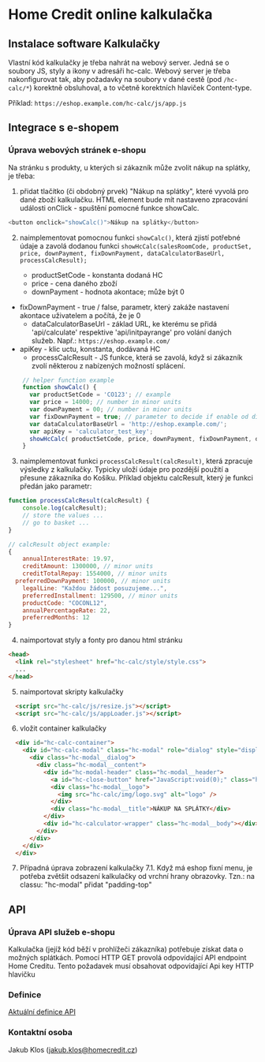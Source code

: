 # Home Credit online kalkulačka

## Instalace software Kalkulačky
Vlastní kód kalkulačky je třeba nahrát na webový server.
Jedná se o soubory JS, styly a ikony v adresáři hc-calc.
Webový server je třeba nakonfigurovat tak, aby požadavky na soubory v dané cestě (pod `/hc-calc/*`) korektně obsluhoval, a to včetně korektních hlaviček Content-type.

Příklad: `https://eshop.example.com/hc-calc/js/app.js`


## Integrace s e-shopem

### Úprava webových stránek e-shopu

Na stránku s produkty, u kterých si zákazník může zvolit nákup na splátky, je třeba:

1. přidat tlačítko (či obdobný prvek) "Nákup na splátky", které vyvolá pro dané zboží kalkulačku.
HTML element bude mít nastaveno zpracování události onClick - spuštění pomocné funkce showCalc.
```javascript
<button onclick="showCalc()">Nákup na splátky</button>
```
2. naimplementovat pomocnou funkci `showCalc()`, která zjistí potřebné údaje a zavolá dodanou funkci `showHcCalc(salesRoomCode, productSet, price, downPayment, fixDownPayment, dataCalculatorBaseUrl, processCalcResult);`

	- productSetCode - konstanta dodaná HC
	- price - cena daného zboží
	- downPayment - hodnota akontace; může být 0
  - fixDownPayment - true / false, parametr, který zakáže nastavení akontace uživatelem a počítá, že je 0
	- dataCalculatorBaseUrl - základ URL, ke kterému se přidá 'api/calculate' respektive 'api/initpayrange' pro volání daných služeb. Např.: `https://eshop.example.com/`
  - apiKey - klic uctu, konstanta, dodávaná HC
	- processCalcResult - JS funkce, která se zavolá, když si zákazník zvolí některou z nabízených možností splácení.

```javascript
	// helper function example
    function showCalc() {
      var productSetCode = 'CO123'; // example
      var price = 14000; // number in minor units
      var downPayment = 00; // number in minor units
      var fixDownPayment = true; // parameter to decide if enable od disable downpayment
      var dataCalculatorBaseUrl = 'http://eshop.example.com/';
      var apiKey = 'calculator_test_key';
      showHcCalc( productSetCode, price, downPayment, fixDownPayment, dataCalculatorBaseUrl,apiKey, processCalcResult);
    }

```

3. naimplementovat funkci `processCalcResult(calcResult)`, která zpracuje výsledky z kalkulačky. Typicky uloží údaje pro pozdější použití a přesune zákazníka do Košíku.
Příklad objektu calcResult, který je funkci předán jako parametr:
```javascript
function processCalcResult(calcResult) {
	console.log(calcResult);
	// store the values ...
	// go to basket ...
}

// calcResult object example:
{
	annualInterestRate: 19.97,
	creditAmount: 1300000, // minor units
	creditTotalRepay: 1554000, // minor units
  preferredDownPayment: 100000, // minor units
	legalLine: "Každou žádost posuzujeme...",
	preferredInstallment: 129500, // minor units
	productCode: "COCONL12",
	annualPercentageRate: 22,
	preferredMonths: 12
}
```

4. naimportovat styly a fonty pro danou html stránku
```html
<head>
  <link rel="stylesheet" href="hc-calc/style/style.css">
  ...
</head>
```

5. naimportovat skripty kalkulačky
```html
  <script src="hc-calc/js/resize.js"></script>
  <script src="hc-calc/js/appLoader.js"></script>
```

6. vložit container kalkulačky
```html
  <div id="hc-calc-container">
    <div id="hc-calc-modal" class="hc-modal" role="dialog" style="display: none">
      <div class="hc-modal__dialog">
        <div class="hc-modal__content">
          <div id="hc-modal-header" class="hc-modal__header">
            <a id="hc-close-button" href="JavaScript:void(0);" class="hc-modal__close" onclick="document.getElementById('hc-calc-modal').style.display = 'none'"></a>
            <div class="hc-modal__logo">
              <img src="hc-calc/img/logo.svg" alt="logo" />
            </div>
            <div class="hc-modal__title">NÁKUP NA SPLÁTKY</div>
          </div>
          <div id="hc-calculator-wrapper" class="hc-modal__body"></div>
        </div>
      </div>
    </div>
  </div>
```

7. Případná úprava zobrazení kalkulačky
7.1. Když má eshop fixní menu, je potřeba zvětšit odsazení kalkulačky od vrchní hrany obrazovky. Tzn.: na classu: "hc-modal" přidat "padding-top"

## API

### Úprava API služeb e-shopu
Kalkulačka (jejíž kód běží v prohlížeči zákazníka) potřebuje získat data o možných splátkách.
Pomocí HTTP GET provolá odpovídající API endpoint Home Creditu. Tento požadavek musí obsahovat odpovídající Api key HTTP hlavičku

### Definice
[Aktuální definice API](https://intranet.finance.homecredit.cz/download/attachments/103787108/Public%20API%20%283%20endpointy%29%20.apib?api=v2)

### Kontaktní osoba
Jakub Klos (jakub.klos@homecredit.cz)
